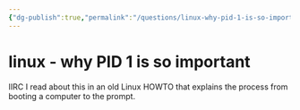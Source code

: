 ```yaml
---
{"dg-publish":true,"permalink":"/questions/linux-why-pid-1-is-so-important/","dgHomeLink":true,"dgPassFrontmatter":false}
---
```


# linux - why PID 1 is so important

IIRC I read about this in an old Linux HOWTO that explains the process from booting a computer to the prompt.